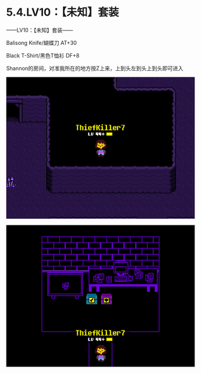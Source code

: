 # 5.4.LV10：【未知】套装



——LV10：【未知】套装——

Balisong Knife/蝴蝶刀 AT+30

Black T-Shirt/黑色T恤衫 DF+8

Shannon的房间，对准我所在的地方按Z上来，上到头左到头上到头即可进入

![05](05.png)

![06](06.png)
